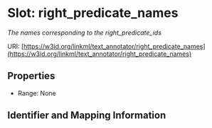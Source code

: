 # Slot: right_predicate_names
_The names corresponding to the right_predicate_ids_


URI: [https://w3id.org/linkml/text_annotator/right_predicate_names](https://w3id.org/linkml/text_annotator/right_predicate_names)



<!-- no inheritance hierarchy -->


## Properties

 * Range: None



## Identifier and Mapping Information





